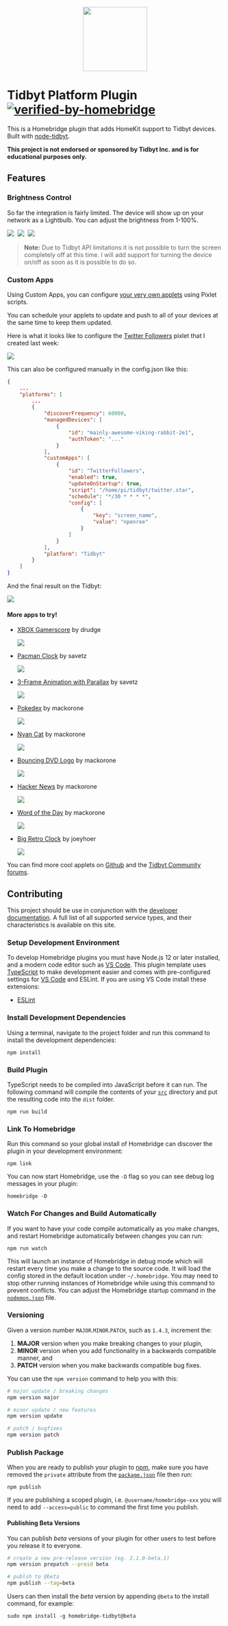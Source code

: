 
<p align="center">

<img src="images/plugin-logo.png" width="150">

</p>


# Tidbyt Platform Plugin [![verified-by-homebridge](https://badgen.net/badge/homebridge/verified/purple)](https://github.com/homebridge/homebridge/wiki/Verified-Plugins)

This is a Homebridge plugin that adds HomeKit support to Tidbyt devices. Built with [node-tidbyt](https://github.com/drudge/node-tidbyt).

**This project is not endorsed or sponsored by Tidbyt Inc. and is for educational purposes only.**

## Features

### Brightness Control

So far the integration is fairly limited. The device will show up on your network as a Lightbulb. You can adjust the brightness from 1-100%.

![](images/home_1.png)&nbsp;
![](images/home_2.png)&nbsp;
![](images/home_3.png)

> **Note:** Due to Tidbyt API limitations it is not possible to turn the screen completely off at this time. I will add support for turning the device on/off as soon as it is possible to do so.
### Custom Apps

Using Custom Apps, you can configure [your very own applets](https://github.com/drudge/homebridge-tidbyt/wiki/Custom-App-Registry) using Pixlet scripts.

You can schedule your applets to update and push to all of your devices at the same time to keep them updated.

Here is what it looks like to configure the [Twitter Followers](https://github.com/drudge/tidbyt-twitter) pixlet that I created last week:

![](images/config-ui.png)

This can also be configured manually in the config.json like this:

```json
{
    ...
    "platforms": [
        ...
        {
            "discoverFrequency": 60000,
            "managedDevices": [
                {
                    "id": "mainly-awesome-viking-rabbit-2e1",
                    "authToken": "..."
                }
            ],
            "customApps": [
                {
                    "id": "TwitterFollowers",
                    "enabled": true,
                    "updateOnStartup": true,
                    "script": "/home/pi/tidbyt/twitter.star",
                    "schedule": "*/30 * * * *",
                    "config": [
                        {
                            "key": "screen_name",
                            "value": "npenree"
                        }
                    ]
                }
            ],
            "platform": "Tidbyt"
        }
    ]
}
```
And the final result on the Tidbyt:

![](images/twitter_followers.jpg)

#### More apps to try!

* [XBOX Gamerscore](https://github.com/drudge/homebridge-tidbyt/wiki/Creating-an-XBOX-Live-Gamerscore-Custom-App) by drudge

  ![](https://camo.githubusercontent.com/5808c238cde39c32ce18af4cfebead62617c4b0387c870bbfdc687052db857e3/68747470733a2f2f70656e722e65652f6473456141582f78626f782d6c6976652e676966)

* [Pacman Clock](https://github.com/savetz/tidbyt-sprite-demo#pac-man-clock) by savetz

  ![](https://github.com/savetz/tidbyt-sprite-demo/raw/main/pacmandemo.gif)

* [3-Frame Animation with Parallax](https://github.com/savetz/tidbyt-sprite-demo) by savetz

  ![](https://github.com/savetz/tidbyt-sprite-demo/raw/main/parallaxdemo.gif) 

* [Pokedex](https://github.com/mackorone/tidbyt-pokedex) by mackorone

  ![](https://github.com/mackorone/tidbyt-pokedex/raw/main/pokedex.png)

* [Nyan Cat](https://github.com/mackorone/tidbyt-nyan-cat) by mackorone

  ![](https://github.com/mackorone/tidbyt-nyan-cat/raw/main/nyan_cat.gif)

* [Bouncing DVD Logo](https://github.com/mackorone/tidbyt-bouncing-dvd-logo) by mackorone

  ![](https://github.com/mackorone/tidbyt-bouncing-dvd-logo/raw/main/bouncing_dvd_logo.gif)

* [Hacker News](https://github.com/mackorone/tidbyt-hacker-news) by mackorone

  ![](https://github.com/mackorone/tidbyt-hacker-news/raw/main/hacker_news.gif)

* [Word of the Day](https://github.com/mackorone/tidbyt-word-of-the-day) by mackorone

  ![](https://github.com/mackorone/tidbyt-word-of-the-day/raw/main/word_of_the_day.gif)

* [Big Retro Clock](https://github.com/joeyhoer/tidbyt-apps/blob/master/big_clock.star) by joeyhoer

  ![](images/big_clock.gif)

You can find more cool applets on [Github](https://github.com/topics/tidbyt) and the [Tidbyt Community forums](https://discuss.tidbyt.com/c/developers/8).

## Contributing

This project should be use in conjunction with the [developer documentation](https://developers.homebridge.io/). A full list of all supported service types, and their characteristics is available on this site.

### Setup Development Environment

To develop Homebridge plugins you must have Node.js 12 or later installed, and a modern code editor such as [VS Code](https://code.visualstudio.com/). This plugin template uses [TypeScript](https://www.typescriptlang.org/) to make development easier and comes with pre-configured settings for [VS Code](https://code.visualstudio.com/) and ESLint. If you are using VS Code install these extensions:

* [ESLint](https://marketplace.visualstudio.com/items?itemName=dbaeumer.vscode-eslint)

### Install Development Dependencies

Using a terminal, navigate to the project folder and run this command to install the development dependencies:

```
npm install
```

### Build Plugin

TypeScript needs to be compiled into JavaScript before it can run. The following command will compile the contents of your [`src`](./src) directory and put the resulting code into the `dist` folder.

```
npm run build
```

### Link To Homebridge

Run this command so your global install of Homebridge can discover the plugin in your development environment:

```
npm link
```

You can now start Homebridge, use the `-D` flag so you can see debug log messages in your plugin:

```
homebridge -D
```

### Watch For Changes and Build Automatically

If you want to have your code compile automatically as you make changes, and restart Homebridge automatically between changes you can run:

```
npm run watch
```

This will launch an instance of Homebridge in debug mode which will restart every time you make a change to the source code. It will load the config stored in the default location under `~/.homebridge`. You may need to stop other running instances of Homebridge while using this command to prevent conflicts. You can adjust the Homebridge startup command in the [`nodemon.json`](./nodemon.json) file.

### Versioning

Given a version number `MAJOR`.`MINOR`.`PATCH`, such as `1.4.3`, increment the:

1. **MAJOR** version when you make breaking changes to your plugin,
2. **MINOR** version when you add functionality in a backwards compatible manner, and
3. **PATCH** version when you make backwards compatible bug fixes.

You can use the `npm version` command to help you with this:

```bash
# major update / breaking changes
npm version major

# minor update / new features
npm version update

# patch / bugfixes
npm version patch
```

### Publish Package

When you are ready to publish your plugin to [npm](https://www.npmjs.com/), make sure you have removed the `private` attribute from the [`package.json`](./package.json) file then run:

```
npm publish
```

If you are publishing a scoped plugin, i.e. `@username/homebridge-xxx` you will need to add `--access=public` to command the first time you publish.

#### Publishing Beta Versions

You can publish *beta* versions of your plugin for other users to test before you release it to everyone.

```bash
# create a new pre-release version (eg. 2.1.0-beta.1)
npm version prepatch --preid beta

# publsh to @beta
npm publish --tag=beta
```

Users can then install the  *beta* version by appending `@beta` to the install command, for example:

```
sudo npm install -g homebridge-tidbyt@beta
```


